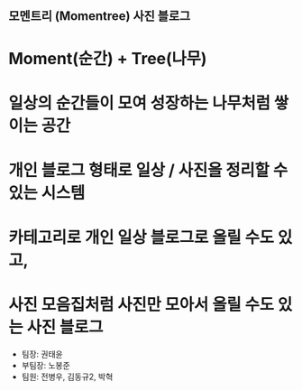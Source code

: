 ## 모멘트리 (Momentree) 사진 블로그 
# Moment(순간) + Tree(나무)
# 일상의 순간들이 모여 성장하는 나무처럼 쌓이는 공간
# 개인 블로그 형태로 일상 / 사진을 정리할 수 있는 시스템
# 카테고리로 개인 일상 블로그로 올릴 수도 있고, 
# 사진 모음집처럼 사진만 모아서 올릴 수도 있는 사진 블로그

- 팀장: 권태윤
- 부팀장: 노봉준
- 팀원: 전병우, 김동규2, 박혁

  
